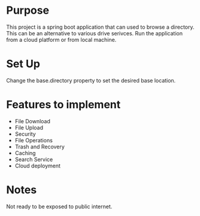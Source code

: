 # Purpose
This project is a spring boot application that can used to browse a directory. This can be an alternative to various drive serivces. Run the application from a cloud platform or from local machine.

# Set Up
Change the base.directory property to set the desired base location.

# Features to implement
- File Download
- File Upload
- Security
- File Operations
- Trash and Recovery
- Caching
- Search Service
- Cloud deployment

# Notes
Not ready to be exposed to public internet.